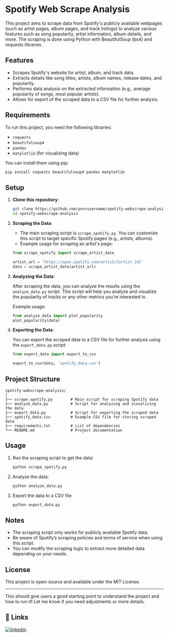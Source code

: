 
# Spotify Web Scrape Analysis

This project aims to scrape data from Spotify's publicly available webpages (such as artist pages, album pages, and track listings) to analyze various features such as song popularity, artist information, album details, and more. The scraping is done using Python with BeautifulSoup (bs4) and requests libraries.

## Features

- Scrapes Spotify's website for artist, album, and track data.
- Extracts details like song titles, artists, album names, release dates, and popularity.
- Performs data analysis on the extracted information (e.g., average popularity of songs, most popular artists).
- Allows for export of the scraped data to a CSV file for further analysis.

## Requirements

To run this project, you need the following libraries:

- `requests`
- `beautifulsoup4`
- `pandas`
- `matplotlib` (for visualizing data)

You can install them using pip:

```bash
pip install requests beautifulsoup4 pandas matplotlib
```

## Setup

1. **Clone this repository**:
   
   ```bash
   git clone https://github.com/yourusername/spotify-webscrape-analysis.git
   cd spotify-webscrape-analysis
   ```

2. **Scraping the Data**:
   
   - The main scraping script is `scrape_spotify.py`. You can customize this script to target specific Spotify pages (e.g., artists, albums).
   - Example usage for scraping an artist's page:
   
   ```python
   from scrape_spotify import scrape_artist_data
   
   artist_url = 'https://open.spotify.com/artist/{artist_id}'
   data = scrape_artist_data(artist_url)
   ```

3. **Analyzing the Data**:
   
   After scraping the data, you can analyze the results using the `analyze_data.py` script. This script will help you analyze and visualize the popularity of tracks or any other metrics you’re interested in.

   Example usage:
   
   ```python
   from analyze_data import plot_popularity
   plot_popularity(data)
   ```

4. **Exporting the Data**:
   
   You can export the scraped data to a CSV file for further analysis using the `export_data.py` script:
   
   ```python
   from export_data import export_to_csv
   
   export_to_csv(data, 'spotify_data.csv')
   ```

## Project Structure

```
spotify-webscrape-analysis/
│
├── scrape_spotify.py        # Main script for scraping Spotify data
├── analyze_data.py          # Script for analyzing and visualizing the data
├── export_data.py           # Script for exporting the scraped data
├── spotify_data.csv         # Example CSV file for storing scraped data
├── requirements.txt         # List of dependencies
└── README.md                # Project documentation
```

## Usage

1. Run the scraping script to get the data:

   ```bash
   python scrape_spotify.py
   ```

2. Analyze the data:

   ```bash
   python analyze_data.py
   ```

3. Export the data to a CSV file:

   ```bash
   python export_data.py
   ```

## Notes

- The scraping script only works for publicly available Spotify data.
- Be aware of Spotify’s scraping policies and terms of service when using this script.
- You can modify the scraping logic to extract more detailed data depending on your needs.

## License

This project is open-source and available under the MIT License.

---

This should give users a good starting point to understand the project and how to run it! Let me know if you need adjustments or more details.

## 🔗 Links
[![linkedin](https://img.shields.io/badge/linkedin-0A66C2?style=for-the-badge&logo=linkedin&logoColor=white)](https://www.linkedin.com/in/vsaravanan2025/)



